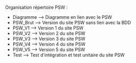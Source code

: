 Organisation répertoire PSW :

- Diagramme --> Diagramme en lien avec le PSW
- PSW_Brut --> Version du site PSW sans lien avec la BDD
- PSW_V1 --> Version 1 du site PSW
- PSW_V2 --> Version 2 du site PSW
- PSW_V3 --> Version 3 du site PSW
- PSW_V4 --> Version 4 du site PSW
- PSW_V5 --> Version 5 du site PSW
- Test --> Test d'intégration et test unitaire du site PSW

